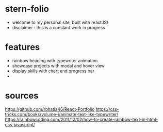 # stern-folio

- welcome to my personal site, built with reactJS!
- disclaimer : this is a constant work in progress

# features

- rainbow heading with typewriter animation
- showcase projects with modal and hover view
- display skills with chart and progress bar
-

# sources

https://github.com/rbhatia46/React-Portfolio
https://css-tricks.com/books/volume-i/animate-text-like-typewriter/
https://rainbowcoding.com/2011/12/02/how-to-create-rainbow-text-in-html-css-javascript/
